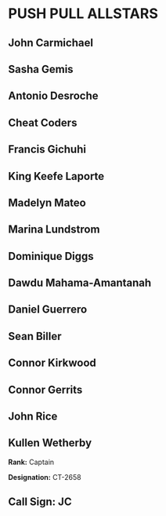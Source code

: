 # PUSH PULL ALLSTARS

## John Carmichael
## Sasha Gemis
## Antonio Desroche

## Cheat Coders
## Francis Gichuhi
## King Keefe Laporte
## Madelyn Mateo
## Marina Lundstrom
## Dominique Diggs
## Dawdu Mahama-Amantanah
## Daniel Guerrero
## Sean Biller
## Connor Kirkwood
## Connor Gerrits
## John Rice
## Kullen Wetherby

**Rank:** Captain


**Designation:** CT-2658

**Call Sign:** JC
----
